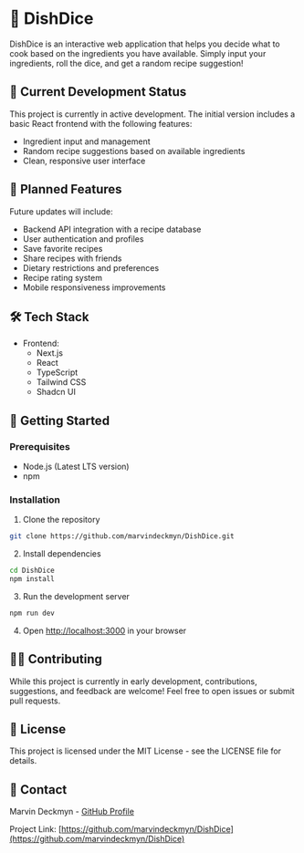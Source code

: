 # 🎲 DishDice

DishDice is an interactive web application that helps you decide what to cook based on the ingredients you have available. Simply input your ingredients, roll the dice, and get a random recipe suggestion!

## 🚧 Current Development Status

This project is currently in active development. The initial version includes a basic React frontend with the following features:
- Ingredient input and management
- Random recipe suggestions based on available ingredients
- Clean, responsive user interface

## 🔮 Planned Features

Future updates will include:
- Backend API integration with a recipe database
- User authentication and profiles
- Save favorite recipes
- Share recipes with friends
- Dietary restrictions and preferences
- Recipe rating system
- Mobile responsiveness improvements

## 🛠️ Tech Stack

- Frontend:
  - Next.js
  - React
  - TypeScript
  - Tailwind CSS
  - Shadcn UI

## 🚀 Getting Started

### Prerequisites
- Node.js (Latest LTS version)
- npm

### Installation

1. Clone the repository
```bash
git clone https://github.com/marvindeckmyn/DishDice.git
```

2. Install dependencies
```bash
cd DishDice
npm install
```

3. Run the development server
```bash
npm run dev
```

4. Open [http://localhost:3000](http://localhost:3000) in your browser

## 👨‍💻 Contributing

While this project is currently in early development, contributions, suggestions, and feedback are welcome! Feel free to open issues or submit pull requests.

## 📝 License

This project is licensed under the MIT License - see the LICENSE file for details.

## 🤝 Contact

Marvin Deckmyn - [GitHub Profile](https://github.com/marvindeckmyn)

Project Link: [https://github.com/marvindeckmyn/DishDice](https://github.com/marvindeckmyn/DishDice)